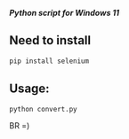 ***Python script for Windows 11***

## Need to install

```python
pip install selenium
```
## Usage:
```python
python convert.py
```

BR =)

